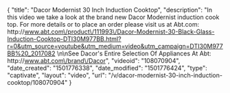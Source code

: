{
    "title": "Dacor Modernist 30 Inch Induction Cooktop",
    "description": "In this video we take a look at the brand new Dacor Modernist induction cook top.  For more details or to place an order please visit us at Abt.com: http:\/\/www.abt.com\/product\/111993\/Dacor-Modernist-30-Black-Glass-Induction-Cooktop-DTI30M977BB.html?r=0&utm_source=youtube&utm_medium=video&utm_campaign=DTI30M977BB%20_2017082 \n\nSee Dacor's Entire Selection Of Appliances At Abt: http:\/\/www.abt.com\/brand\/Dacor",
    "videoid": "108070904",
    "date_created": "1501776338",
    "date_modified": "1501776424",
    "type": "captivate",
    "layout": "video",
    "url": "\/v\/dacor-modernist-30-inch-induction-cooktop\/108070904"
}